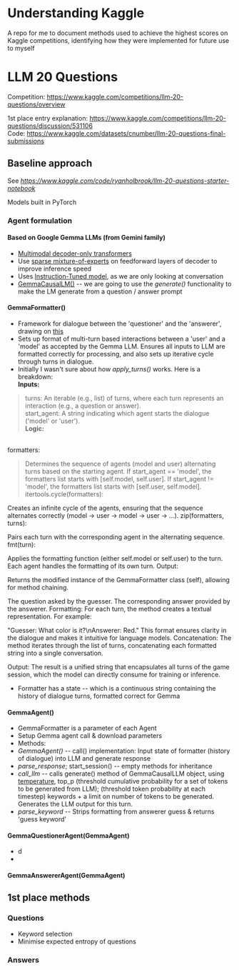 # Understanding Kaggle 
A repo for me to document methods used to achieve the highest scores on Kaggle competitions, identifying how they were implemented for future use to myself

# LLM 20 Questions

Competition: https://www.kaggle.com/competitions/llm-20-questions/overview

1st place entry explanation: https://www.kaggle.com/competitions/llm-20-questions/discussion/531106
<br/> Code: https://www.kaggle.com/datasets/cnumber/llm-20-questions-final-submissions

## Baseline approach 
See _https://www.kaggle.com/code/ryanholbrook/llm-20-questions-starter-notebook_

Models built in PyTorch
### Agent formulation 

#### Based on Google Gemma LLMs (from Gemini family)
- [Multimodal decoder-only transformers](https://arxiv.org/pdf/2312.11805)
-  Use [sparse mixture-of-experts](https://arxiv.org/pdf/2312.17238) on feedforward layers of decoder to improve inference speed
-  Uses [Instruction-Tuned model](https://ai.google.dev/gemma/docs), as we are only looking at conversation
-  [GemmaCausalLM()](https://keras.io/api/keras_nlp/models/gemma/gemma_causal_lm/) -- we are going to use the _generate()_ functionality to make the LM generate from a question / answer prompt 

#### GemmaFormatter()
- Framework for dialogue between the 'questioner' and the 'answerer', drawing on [this](https://ai.google.dev/gemma/docs/formatting) 
- Sets up format of multi-turn based interactions between a 'user' and a 'model' as accepted by the Gemma LLM. Ensures all inputs to LLM are formatted correctly for processing, and also sets up iterative cycle through turns in dialogue.
- Initially I wasn't sure about how _apply_turns()_ works. Here is a breakdown:
</br> **Inputs:**

> turns: An iterable (e.g., list) of turns, where each turn represents an interaction (e.g., a question or answer).
> </br> start_agent: A string indicating which agent starts the dialogue ('model' or 'user').
</br> **Logic:**

</br> formatters:

> Determines the sequence of agents (model and user) alternating turns based on the starting agent.
> If start_agent == 'model', the formatters list starts with [self.model, self.user].
>If start_agent != 'model', the formatters list starts with [self.user, self.model].
> itertools.cycle(formatters):

Creates an infinite cycle of the agents, ensuring that the sequence alternates correctly (model → user → model → user → ...).
zip(formatters, turns):

Pairs each turn with the corresponding agent in the alternating sequence.
fmt(turn):

Applies the formatting function (either self.model or self.user) to the turn. Each agent handles the formatting of its own turn.
Output:

Returns the modified instance of the GemmaFormatter class (self), allowing for method chaining.



The question asked by the guesser.
The corresponding answer provided by the answerer.
Formatting: For each turn, the method creates a textual representation. For example:

"Guesser: What color is it?\nAnswerer: Red." This format ensures clarity in the dialogue and makes it intuitive for language models.
Concatenation: The method iterates through the list of turns, concatenating each formatted string into a single conversation.

Output: The result is a unified string that encapsulates all turns of the game session, which the model can directly consume for training or inference.


- Formatter has a state -- which is a continuous string containing the history of dialogue turns, formatted correct for Gemma
#### GemmaAgent()
- GemmaFormatter is a parameter of each Agent 
- Setup Gemma agent call & download parameters
- Methods:
-   _GemmaAgent()_ -- call() implementation: Input state of formatter (history of dialogue) into LLM and generate response
-   _parse_response_; start_session() -- empty methods for inheritance
-   _call_llm_ -- calls generate() method of GemmaCausalLLM object, using [temperature](https://www.iguazio.com/glossary/llm-temperature/), top_p (threshold cumulative probability for a set of tokens to be generated from LLM); (threshold token probability at each timestep) keywords + a limit on number of tokens to be generated. Generates the LLM output for this turn. 
-   _parse_keyword_ -- Strips formatting from answerer guess & returns 'guess keyword'
  
#### GemmaQuestionerAgent(GemmaAgent)
- d
- 
#### GemmaAnswererAgent(GemmaAgent)

## 1st place methods 

### Questions
- Keyword selection 
- Minimise expected entropy of questions
  
### Answers 

